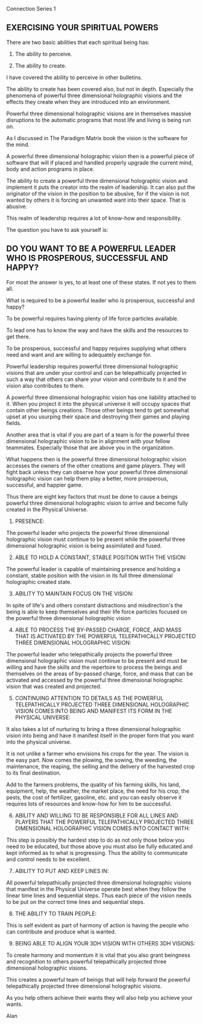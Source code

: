 
Connection Series 1

## EXERCISING YOUR SPIRITUAL POWERS

There are two basic abilities that each spiritual being has:

1.  The ability to perceive.

2.  The ability to create.

I have covered the ability to perceive in other bulletins.

The ability to create has been covered also, but not in depth.
Especially the phenomena of powerful three dimensional holographic
visions and the effects they create when they are introduced into an
environment.

Powerful three dimensional holographic visions are in themselves
massive disruptions to the automatic programs that most life and
living is being run on.

As I discussed in The Paradigm Matrix book the vision is the
software for the mind.

A powerful three dimensional holographic vision then is a
powerful piece of software that will if placed and handled properly
upgrade the current mind, body and action programs in place.

The ability to create a powerful three dimensional holographic
vision and implement it puts the creator into the realm of leadership.
It can also put the originator of the vision in the position to be
abusive, for if the vision is not wanted by others it is forcing an
unwanted want into their space.  That is abusive.

This realm of leadership requires a lot of know-how and
responsibility.

The question you have to ask yourself is:

## DO YOU WANT TO BE A POWERFUL LEADER WHO IS PROSPEROUS, SUCCESSFUL AND HAPPY?

For most the answer is yes, to at least one of these states.  If
not yes to them all.

What is required to be a powerful leader who is prosperous,
successful and happy?

To be powerful requires having plenty of life force particles
available.

To lead one has to know the way and have the skills and the
resources to get there.

To be prosperous, successful and happy requires supplying what
others need and want and are willing to adequately exchange for.

Powerful leadership requires powerful three dimensional
holographic visions that are under your control and can be
telepathically projected in such a way that others can share your
vision and contribute to it and the vision also contributes to them.

A powerful three dimensional holographic vision has one liability
attached to it.  When you project it into the physical universe it
will occupy spaces that contain other beings creations.  Those other
beings tend to get somewhat upset at you usurping their space and
destroying their games and playing fields.

Another area that is vital if you are part of a team is for the
powerful three dimensional holographic vision to be in alignment with
your fellow teammates.  Especially those that are above you in the
organization.

What happens then is the powerful three dimensional holographic
vision accesses the owners of the other creations and game players.
They will fight back unless they can observe how your powerful three
dimensional holographic vision can help them play a better, more
prosperous, successful, and happier game.

Thus there are eight key factors that must be done to cause a
beings powerful three dimensional holographic vision to arrive and
become fully created in the Physical Universe.

1.  PRESENCE:

The powerful leader who projects the powerful three dimensional
holographic vision must continue to be present while the powerful
three dimensional holographic vision is being assimilated and fused.

2.  ABLE TO HOLD A CONSTANT, STABLE POSITION WITH THE VISION:

The powerful leader is capable of maintaining presence and
holding a constant, stable position with the vision in its full three
dimensional holographic created state.

3.  ABILITY TO MAINTAIN FOCUS ON THE VISION:

In spite of life's and others constant distractions and
misdirection's the being is able to keep themselves and their life
force particles focused on the powerful three dimensional holographic
vision

4.  ABLE TO PROCESS THE BY-PASSED CHARGE, FORCE, AND MASS THAT IS ACTIVATED BY THE POWERFUL TELEPATHICALLY PROJECTED THREE DIMENSIONAL HOLOGRAPHIC VISION:

The powerful leader who telepathically projects the powerful
three dimensional holographic vision must continue to be present and
must be willing and have the skills and the repertoire to process the
beings and themselves on the areas of by-passed charge, force, and
mass that can be activated and accessed by the powerful three
dimensional holographic vision that was created and projected.

5.  CONTINUING ATTENTION TO DETAILS AS THE POWERFUL TELEPATHICALLY PROJECTED THREE DIMENSIONAL HOLOGRAPHIC VISION COMES INTO BEING AND MANIFEST ITS FORM IN THE PHYSICAL UNIVERSE:

It also takes a lot of nurturing to bring a three dimensional
holographic vision into being and have it manifest itself in the
proper form that you want into the physical universe.

It is not unlike a farmer who envisions his crops for the year.
The vision is the easy part.  Now comes the plowing, the sowing, the
weeding, the maintenance, the reaping, the selling and the delivery of
the harvested crop to its final destination.

Add to the farmers problems, the quality of his farming skills,
his land, equipment, help, the weather, the market place, the need for
his crop, the pests, the cost of fertilizer, gasoline, etc.  and you
can easily observe it requires lots of resources and know-how for him
to be successful.

6.  ABILITY AND WILLING TO BE RESPONSIBLE FOR ALL LINES AND PLAYERS THAT THE POWERFUL TELEPATHICALLY PROJECTED THREE DIMENSIONAL HOLOGRAPHIC VISION COMES INTO CONTACT WITH:

This step is possibly the hardest step to do as not only those
below you need to be educated, but those above you must also be fully
educated and kept informed as to what is progressing.  Thus the
ability to communicate and control needs to be excellent.

7.  ABILITY TO PUT AND KEEP LINES IN:

All powerful telepathically projected three dimensional
holographic visions that manifest in the Physical Universe operate
best when they follow the linear time lines and sequential steps.
Thus each piece of the vision needs to be put on the correct time
lines and sequential steps.

8.  THE ABILITY TO TRAIN PEOPLE:

This is self evident as part of harmony of action is having the
people who can contribute and produce what is wanted.

9.  BEING ABLE TO ALIGN YOUR 3DH VISION WITH OTHERS 3DH VISIONS:

To create harmony and momentum it is vital that you also grant
beingness and recognition to others powerful telepathically projected
three dimensional holographic visions.

This creates a powerful team of beings that will help forward the
powerful telepathically projected three dimensional holographic
visions.

As you help others achieve their wants they will also help you
achieve your wants.

Alan
